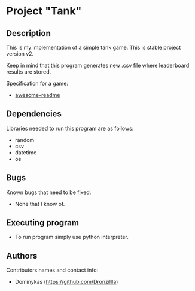# Project "Tank"

## Description

This is my implementation of a simple tank game. This is stable project version v2. 

Keep in mind that this program generates new .csv file where leaderboard results are stored.

Specification for a game:
* [awesome-readme](https://github.com/Dronzillla/tank/blob/main/tank-game-description.md)

## Dependencies

Libraries needed to run this program are as follows: 
* random
* csv
* datetime
* os

## Bugs

Known bugs that need to be fixed:
* None that I know of.

## Executing program

* To run program simply use python interpreter.

## Authors

Contributors names and contact info:
* Dominykas (https://github.com/Dronzillla)
